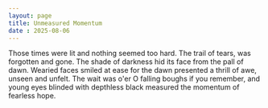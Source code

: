 ```yaml
---
layout: page
title: Unmeasured Momentum
date : 2025-08-06
---
```



Those times were lit
and nothing seemed too hard.
The trail of tears,
was forgotten and gone.
The shade of darkness
hid its face from the pall of dawn.
Wearied faces smiled at ease
for the dawn presented a thrill of awe,
unseen and unfelt.
The wait was o'er O falling boughs
if you remember,
and young eyes blinded with depthless black
measured the momentum of fearless hope.
